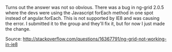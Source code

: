 <!-- Compatibity from ng-grid for tables on IE8 -->
Turns out the answer was not so obvious. There was a bug in ng-grid 2.0.5 where the devs were using the Javascript forEach method in one spot instead of angular.forEach. This is not supported by IE8 and was causing the error. I submitted it to the group and they'll fix it, but for now I just made the change.

Source:
http://stackoverflow.com/questions/16367791/ng-grid-not-working-in-ie8
